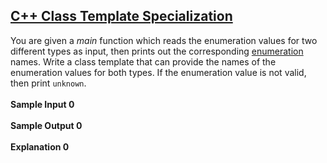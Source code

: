 ## **[C++ Class Template Specialization](https://www.hackerrank.com/challenges/cpp-class-template-specialization)** 
You are given a <em>main</em> function which reads the enumeration values for two different types as input, then prints out the corresponding  <a href="http://en.cppreference.com/w/cpp/language/enum">enumeration</a> names. Write a class template that can provide the names of the enumeration values for both types. If the enumeration value is not valid, then print <code>unknown</code>.<br><br>**Sample Input 0**<br><br>**Sample Output 0**<br><br>**Explanation 0**<br><br>